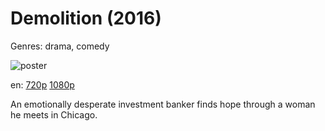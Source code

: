 # Demolition (2016)

Genres: drama, comedy

![poster](http://image.tmdb.org/t/p/w500/mPIHDFbwpDAEnyW4yM75ZV2Z2oQ.jpg)

en:
  [720p](magnet:?xt=urn:btih:67675951E26CE50A30DED57B20EF9A3E992DC4D1&tr=udp://glotorrents.pw:6969/announce&tr=udp://tracker.opentrackr.org:1337/announce&tr=udp://torrent.gresille.org:80/announce&tr=udp://tracker.openbittorrent.com:80&tr=udp://tracker.coppersurfer.tk:6969&tr=udp://tracker.leechers-paradise.org:6969&tr=udp://p4p.arenabg.ch:1337&tr=udp://tracker.internetwarriors.net:1337)
  [1080p](magnet:?xt=urn:btih:7C9A5022C8293251742E5BCF5EE420E78A1EDC3C&tr=udp://glotorrents.pw:6969/announce&tr=udp://tracker.opentrackr.org:1337/announce&tr=udp://torrent.gresille.org:80/announce&tr=udp://tracker.openbittorrent.com:80&tr=udp://tracker.coppersurfer.tk:6969&tr=udp://tracker.leechers-paradise.org:6969&tr=udp://p4p.arenabg.ch:1337&tr=udp://tracker.internetwarriors.net:1337)
  


An emotionally desperate investment banker finds hope through a woman he meets in Chicago.